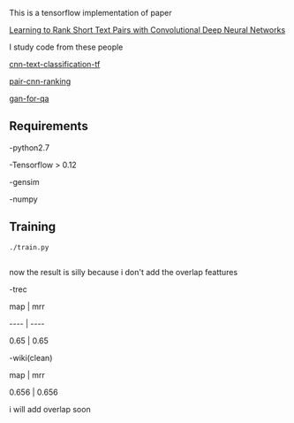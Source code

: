 This is a tensorflow implementation of  paper

[Learning to Rank Short Text Pairs with Convolutional Deep Neural Networks](http://disi.unitn.it/~severyn/papers/sigir-2015-long.pdf)

I study code from these people

[cnn-text-classification-tf](https://github.com/dennybritz/cnn-text-classification-tf)

[pair-cnn-ranking](https://github.com/zhangzibin/PairCNN-Ranking)

[gan-for-qa](https://github.com/wabyking/GAN-for-QA)

## Requirements

-python2.7

-Tensorflow > 0.12

-gensim

-numpy

## Training


```
./train.py
```

##

now the result is silly because i don't add the overlap feattures

-trec

map | mrr

---- | ----

0.65 | 0.65

-wiki(clean)

map | mrr

0.656 | 0.656

i will add overlap soon



